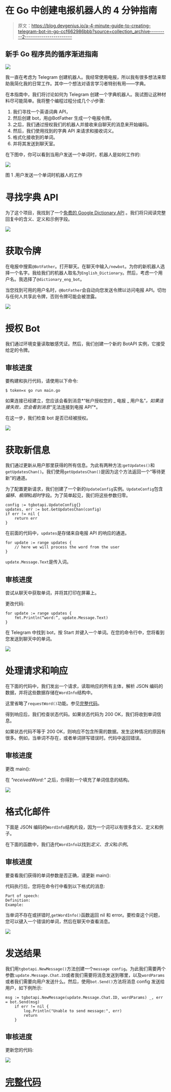 # 在 Go 中创建电报机器人的 4 分钟指南

> 原文：<https://blog.devgenius.io/a-4-minute-guide-to-creating-telegram-bot-in-go-ccf662986bbb?source=collection_archive---------2----------------------->

## 新手 Go 程序员的循序渐进指南

![](img/6144865bc5920c73812c380d3dd3d4fe.png)

我一直在考虑为 Telegram 创建机器人。我经常使用电报，所以我有很多想法来帮助我简化我的日常工作。其中一个想法对语言学习者特别有用——字典。

在本指南中，我们将讨论如何为 Telegram 创建一个字典机器人。我试图让这种材料尽可能简单。我将整个编程过程分成几个*小*步骤:

1.  我们寻找一个英语词典 API，
2.  然后创建 bot，用@BotFather 生成一个电报令牌。
3.  之后，我们通过授权我们的机器人并接收来自聊天的消息来开始编码。
4.  然后，我们使用找到的字典 API 来请求和接收词义。
5.  格式化接收到的单词。
6.  并将其发送到聊天室。

在下图中，你可以看到当用户发送一个单词时，机器人是如何工作的:

![](img/615f36f8ed6646635b7e3ff0ec19491e.png)

图 1 .用户发送一个单词时机器人的工作

# 寻找字典 API

为了这个项目，我找到了一个[免费的 Google Dictionary API](https://github.com/meetDeveloper/googleDictionaryAPI) 。我们将只阅读完整回复中的含义、定义和示例字段。

![](img/a1c086a4cdfbde61d710b347b3630de0.png)

# 获取令牌

在电报中搜索`@BotFather`。打开聊天。在聊天中输入`/newbot`。为你的新机器人选择一个名字。我给我们的机器人取名为`English_Dictionary`。然后，考虑一个用户名。我选择了`@dictionary_eng_bot`。

当您找到可用的用户名时，`@BotFather`会自动向您发送令牌以访问电报 API。切勿与任何人共享此令牌，否则令牌可能会被泄露。

![](img/814f056fda121cc71d6436a2fb1dbacb.png)

# 授权 Bot

我们通过环境变量读取敏感凭证。然后，我们创建一个新的 BotAPI 实例，它接受给定的令牌。

## 审核进度

要构建和执行代码，请使用以下命令:

`$ token=x go run main.go`

如果连接已经建立，您应该会看到消息*“帐户授权您的 _ 电报 _ 用户名”*。如果连接失败，您会看到消息*“无法连接到电报 API”*。

在这一步，我们检查 bot 是否已经被授权。

![](img/409b1ba7f9a70db972d8e27012634669.png)

# 获取新信息

我们通过更新从用户那里获得的所有信息。为此有两种方法:`getUpdates()`和`getUpdatesChan()`。我们使用`getUpdatesChan()`是因为这个方法返回一个“等待更新”的通道。

为了配置更新请求，我们创建了一个新的`UpdateConfig`实例。`UpdateConfig`包含*偏移*、*极限*和*超时*字段。为了简单起见，我们将这些参数归零。

```
config := tgbotapi.UpdateConfig{}
updates, err := bot.GetUpdatesChan(config)
if err != nil {
    return err
}
```

在前面的代码中，`updates`是存储来自电报 API 的响应的通道。

```
for update := range updates {
	// here we will process the word from the user
}
```

`update.Message.Text`是传入词。

## 审核进度

尝试从聊天中获取单词，并将其打印在屏幕上。

更改代码:

```
for update := range updates {
    fmt.Println(“word:”, update.Message.Text)
}
```

在 Telegram 中找到 bot，按 Start 并键入一个单词。在您的命令行中，您将看到您发送到聊天中的单词。

![](img/11ce210d295ffd37885abfd960d1f5a3.png)

# 处理请求和响应

在下面的代码中，我们发出一个请求，读取响应的所有主体，解析 JSON 编码的数据，并将这些数据存储在`WordInfo`结构中。

这里省略了`requestWord()`功能。参见[完整代码](https://github.com/kozhevnikova/lang_bot)。

得到响应后，我们检查状态代码。如果状态代码为 200 OK，我们将收到单词信息。

如果状态代码不等于 200 OK，则响应不包含所需的数据。发生这种情况的原因有很多。例如，当单词不存在，或者单词拼写错误时。代码中返回错误。

## 审核进度

更改 main():

在 *"receivedWord:"* 之后，你得到一个填充了单词信息的结构。

![](img/3d697ead5d0586180eb4e896055a785d.png)

# 格式化邮件

下面是 JSON 编码的`WordInfo`结构片段，因为一个词可以有很多含义、定义和例子。

在下面的函数中，我们迭代`WordInfo`以找到*定义*、*含义*和*示例*。

## 审核进度

要查看我们获得的单词参数是否正确，请更新 main():

代码执行后，您将在命令行中看到以下格式的消息:

```
Part of speech:
Definition:
Example:
```

当单词不存在或拼错时,`getWordInfo()`函数返回 nil 和 error。要检查这个问题，您可以键入一个错误的单词，然后在聊天中查看消息。

![](img/f929bbdc04a5cfe223f8768b8251cb77.png)

# 发送结果

我们用`tgbotapi.NewMessage()`方法创建一个`message config`。为此我们需要两个参数:`update.Message.Chat.ID`或者我们需要将消息发送到哪里，以及`wordParams`或者我们需要向用户发送什么。然后，使用`bot.Send()`方法将消息 config 发送给用户，如下例所示:

```
msg := tgbotapi.NewMessage(update.Message.Chat.ID, wordParams) _, err = bot.Send(msg)
    if err != nil {
        log.Println("Unable to send message:", err)
        return
    }
```

## 审核进度

更新您的代码:

![](img/41997fff9cc707eb424ca2cc42ac05a6.png)

# [完整代码](https://github.com/kozhevnikova/lang_bot)